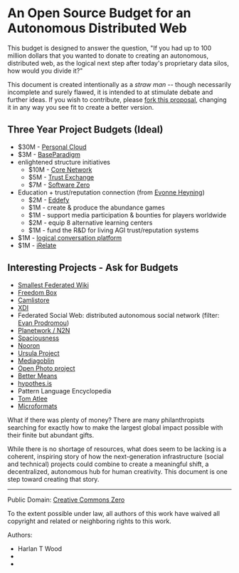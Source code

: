 An Open Source Budget for an Autonomous Distributed Web
=======================================================

This budget is designed to answer the question, "If you had up to 100 million dollars that you wanted to donate to creating an autonomous, distributed web, as the logical next step after today's proprietary data silos, how would you divide it?"

This document is created intentionally as a _straw man_ -- though necessarily incomplete and surely flawed, it is intended to at stimulate debate and further ideas.  If you wish to contribute, please [fork this proposal](http://prose.io/#harlantwood-net/the-project/edit/master/An-Open-Source-Budget-for-an-Autonomous-Distributed-Web.md), changing it in any way you see fit to create a better version.


Three Year Project Budgets (Ideal)
----------------------------------

- $30M - [Personal Cloud](https://github.com/airships/zephyr/wiki/Personal-Clouds)
- $3M - [BaseParadigm](http://spaciousness.org/)
- enlightened structure initiatives 
  - $10M - [Core Network](http://enlightenedstructure.org/Core_Network/) 
  - $5M - [Trust Exchange](http://enlightenedstructure.org/Trust_Exchange/) 
  - $7M - [Software Zero](http://enlightenedstructure.org/Software_Zero/) 
- Education + trust/reputation connection (from [Evonne Heyning](http://about.me/amoration))
  - $2M - [Eddefy](http://www.eddefy.com/)
  - $1M - create & produce the abundance games
  - $1M - support media participation & bounties for players worldwide
  - $2M - equip 8 alternative learning centers
  - $1M - fund the R&D for living AGI trust/reputation systems
- $1M - [logical conversation platform](http://www.linkedin.com/groups/Dialogues-project-4842950/about?trk=anet_ug_grppro)
- $1M - [iRelate](http://irelate.us/)
                                      

Interesting Projects - Ask for Budgets
--------------------------------------

- [Smallest Federated Wiki](https://github.com/WardCunningham/Smallest-Federated-Wiki#smallest-federated-wiki-goals)
- [Freedom Box](http://freedomboxfoundation.org/)
- [Camlistore](http://camlistore.org/)
- [XDI](http://journal.planetwork.net/article.php?lab=reed0704)
- Federated Social Web: distributed autonomous social network (filter: [Evan Prodromou](http://evan.status.net/))
- [Planetwork / N2N](http://n2n.planetwork.net/)
- [Spaciousness](http://spaciousness.org/) 
- [Nooron](http://nooron.org/)
- [Ursula Project](http://ursulaproject.org/)
- [Mediagoblin](http://mediagoblin.org/)
- [Open Photo project](http://theopenphotoproject.org/)
- [Better Means](http://bettermeans.com/)
- [hypothes.is](https://hypothes.is/) 
- Pattern Language Encyclopedia 
- [Tom Atlee](http://tom-atlee.posterous.com/)
- [Microformats](http://microformats.org/)


What if there was plenty of money?  There are many philanthropists searching for exactly how to make the largest global impact possible with their finite but abundant gifts.

While there is no shortage of resources, what does seem to be lacking is a coherent, inspiring story of how the next-generation infrastructure (social and technical) projects could combine to create a meaningful shift, a decentralized, autonomous hub for human creativity.  This document is one step toward creating that story.

* * * 

Public Domain:
[Creative Commons Zero](http://creativecommons.org/publicdomain/zero/1.0/)

To the extent possible under law, all authors of this work have waived all copyright and related or neighboring rights to this work.

Authors: 
* Harlan T Wood  
* 
*   

